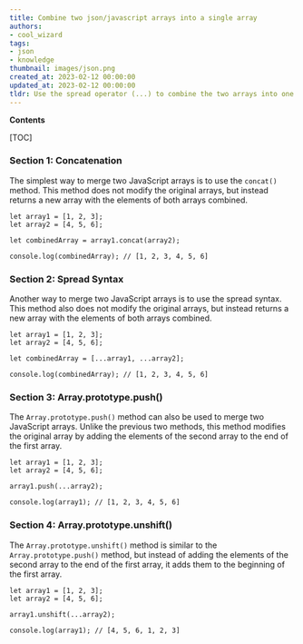 ```yaml
---
title: Combine two json/javascript arrays into a single array
authors:
- cool_wizard
tags:
- json
- knowledge
thumbnail: images/json.png
created_at: 2023-02-12 00:00:00
updated_at: 2023-02-12 00:00:00
tldr: Use the spread operator (...) to combine the two arrays into one.
---
```


**Contents**

[TOC]

### Section 1: Concatenation

The simplest way to merge two JavaScript arrays is to use the `concat()` method. This method does not modify the original arrays, but instead returns a new array with the elements of both arrays combined.

```
let array1 = [1, 2, 3];
let array2 = [4, 5, 6];

let combinedArray = array1.concat(array2);

console.log(combinedArray); // [1, 2, 3, 4, 5, 6]
```

### Section 2: Spread Syntax

Another way to merge two JavaScript arrays is to use the spread syntax. This method also does not modify the original arrays, but instead returns a new array with the elements of both arrays combined.

```
let array1 = [1, 2, 3];
let array2 = [4, 5, 6];

let combinedArray = [...array1, ...array2];

console.log(combinedArray); // [1, 2, 3, 4, 5, 6]
```

### Section 3: Array.prototype.push()

The `Array.prototype.push()` method can also be used to merge two JavaScript arrays. Unlike the previous two methods, this method modifies the original array by adding the elements of the second array to the end of the first array.

```
let array1 = [1, 2, 3];
let array2 = [4, 5, 6];

array1.push(...array2);

console.log(array1); // [1, 2, 3, 4, 5, 6]
```

### Section 4: Array.prototype.unshift()

The `Array.prototype.unshift()` method is similar to the `Array.prototype.push()` method, but instead of adding the elements of the second array to the end of the first array, it adds them to the beginning of the first array.

```
let array1 = [1, 2, 3];
let array2 = [4, 5, 6];

array1.unshift(...array2);

console.log(array1); // [4, 5, 6, 1, 2, 3]
```
